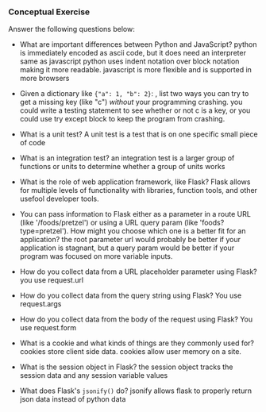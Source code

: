 ### Conceptual Exercise

Answer the following questions below:

- What are important differences between Python and JavaScript?
python is immediately encoded as ascii code, but it does need an interpreter same as javascript
python uses indent notation over block notation making it more readable.
javascript is more flexible and is supported in more browsers

- Given a dictionary like ``{"a": 1, "b": 2}``: , list two ways you
  can try to get a missing key (like "c") *without* your programming
  crashing.
you could write a testing statement to see whether or not c is a key, or you could use try except block to keep the program from crashing.
- What is a unit test?
A unit test is a test that is on one specific small piece of code
- What is an integration test?
an integration test is a larger group of functions or units to determine whether a group of units works

- What is the role of web application framework, like Flask?
Flask allows for multiple levels of functionality with libraries, function tools, and other usefool developer tools.

- You can pass information to Flask either as a parameter in a route URL
  (like '/foods/pretzel') or using a URL query param (like
  'foods?type=pretzel'). How might you choose which one is a better fit
  for an application?
  the root parameter url would probably be better if your application is stagnant, but a query param would be better if your program was focused on more variable inputs.

- How do you collect data from a URL placeholder parameter using Flask?
you use request.url

- How do you collect data from the query string using Flask?
You use request.args

- How do you collect data from the body of the request using Flask?
You use request.form

- What is a cookie and what kinds of things are they commonly used for?
cookies store client side data. cookies allow user memory on a site. 

- What is the session object in Flask?
the session object tracks the session data and any session variable values

- What does Flask's `jsonify()` do?
jsonify allows flask to properly return json data instead of python data